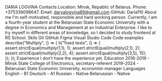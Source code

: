 DARIA LOGVINA
Contacts
Location: Minsk, Repablic of Belarus.
Phone: +375336098647.
Email: daryalogvina89@gmail.com
GitHub: Daria110
About me
I'm self-motivated, responsible and hard working person. Currently, I am a fourth-year student at the Belarusian State Economic University with a degree in Economics and Management at an Industrial Enterprise. I like to try myself in different areas of knowledge, so I decided to study frontend at RS School.
Skils
Git
GitHub
Figma
Visual Studio Code
Code examples
describe("Multiply", () => {
  it("fixed tests", () => {
    assert.strictEqual(multiply(1,1), 1);
    assert.strictEqual(multiply(2,1), 2);
    assert.strictEqual(multiply(2,2), 4);
    assert.strictEqual(multiply(3,5), 15);   
  });
});
Experience
I don’t have the experience yet.
Education
2016-2019 - Minsk State College of Electronics, secretary-referent
2019-2024 - Belarusian State Economic University, economist-manager
Languages
English - B1
Deutsch - A1
Russian - Native
Belarussian - Native